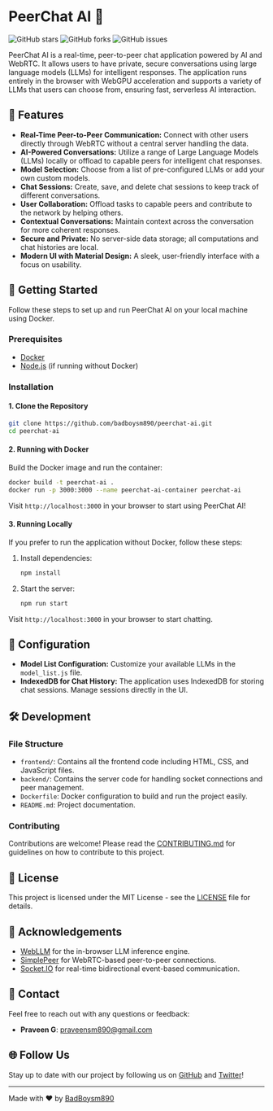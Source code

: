 # PeerChat AI 🚀

![GitHub stars](https://img.shields.io/github/stars/badboysm890/peerchat-ai)
![GitHub forks](https://img.shields.io/github/forks/badboysm890/peerchat-ai)
![GitHub issues](https://img.shields.io/github/issues/badboysm890/peerchat-ai)

PeerChat AI is a real-time, peer-to-peer chat application powered by AI and WebRTC. It allows users to have private, secure conversations using large language models (LLMs) for intelligent responses. The application runs entirely in the browser with WebGPU acceleration and supports a variety of LLMs that users can choose from, ensuring fast, serverless AI interaction.


## 🌟 Features

- **Real-Time Peer-to-Peer Communication:** Connect with other users directly through WebRTC without a central server handling the data.
- **AI-Powered Conversations:** Utilize a range of Large Language Models (LLMs) locally or offload to capable peers for intelligent chat responses.
- **Model Selection:** Choose from a list of pre-configured LLMs or add your own custom models.
- **Chat Sessions:** Create, save, and delete chat sessions to keep track of different conversations.
- **User Collaboration:** Offload tasks to capable peers and contribute to the network by helping others.
- **Contextual Conversations:** Maintain context across the conversation for more coherent responses.
- **Secure and Private:** No server-side data storage; all computations and chat histories are local.
- **Modern UI with Material Design:** A sleek, user-friendly interface with a focus on usability.

## 🚀 Getting Started

Follow these steps to set up and run PeerChat AI on your local machine using Docker.

### Prerequisites

- [Docker](https://www.docker.com/get-started)
- [Node.js](https://nodejs.org/) (if running without Docker)

### Installation

#### 1. Clone the Repository

```bash
git clone https://github.com/badboysm890/peerchat-ai.git
cd peerchat-ai
```

#### 2. Running with Docker

Build the Docker image and run the container:

```bash
docker build -t peerchat-ai .
docker run -p 3000:3000 --name peerchat-ai-container peerchat-ai
```

Visit `http://localhost:3000` in your browser to start using PeerChat AI!

#### 3. Running Locally

If you prefer to run the application without Docker, follow these steps:

1. Install dependencies:

   ```bash
   npm install
   ```

2. Start the server:

   ```bash
   npm run start
   ```

Visit `http://localhost:3000` in your browser to start chatting.

## 📄 Configuration

- **Model List Configuration:** Customize your available LLMs in the `model_list.js` file.
- **IndexedDB for Chat History:** The application uses IndexedDB for storing chat sessions. Manage sessions directly in the UI.

## 🛠️ Development

### File Structure

- `frontend/`: Contains all the frontend code including HTML, CSS, and JavaScript files.
- `backend/`: Contains the server code for handling socket connections and peer management.
- `Dockerfile`: Docker configuration to build and run the project easily.
- `README.md`: Project documentation.

### Contributing

Contributions are welcome! Please read the [CONTRIBUTING.md](CONTRIBUTING.md) for guidelines on how to contribute to this project.

## 📜 License

This project is licensed under the MIT License - see the [LICENSE](LICENSE) file for details.

## 🙌 Acknowledgements

- [WebLLM](https://github.com/mlc-ai/web-llm) for the in-browser LLM inference engine.
- [SimplePeer](https://github.com/feross/simple-peer) for WebRTC-based peer-to-peer connections.
- [Socket.IO](https://socket.io/) for real-time bidirectional event-based communication.

## 📧 Contact

Feel free to reach out with any questions or feedback:

- **Praveen G**: [praveensm890@gmail.com](mailto:praveensm890@gmail.com)

## 🌐 Follow Us

Stay up to date with our project by following us on [GitHub](https://github.com/badboysm890/peerchat-ai) and [Twitter](https://twitter.com/BadBoy17G)!

---

Made with ❤️ by [BadBoysm890](https://github.com/badboysm890)
